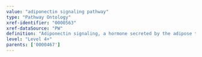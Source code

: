 ```yaml
---
value: "adiponectin signaling pathway"
type: "Pathway Ontology"
xref-identifier: "0000563"
xref-dataSource: "PW"
definition: "Adiponectin signaling, a hormone secreted by the adipose tissue, impacts on metabolic pathways such as glucose and lipid metabolism, possibly via activation of AMPK pathway. Its deregulation has been linked to obesity, cardiovascular diseases, diabetes and metabolic syndrome."
level: "Level 4+"
parents: ['0000467']
---
```

